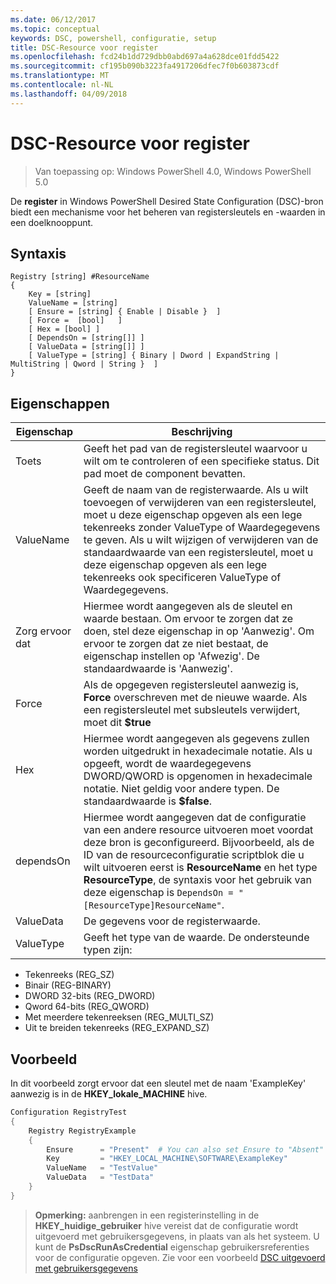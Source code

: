 ```yaml
---
ms.date: 06/12/2017
ms.topic: conceptual
keywords: DSC, powershell, configuratie, setup
title: DSC-Resource voor register
ms.openlocfilehash: fcd24b1dd729dbb0abd697a4a628dce01fdd5422
ms.sourcegitcommit: cf195b090b3223fa4917206dfec7f0b603873cdf
ms.translationtype: MT
ms.contentlocale: nl-NL
ms.lasthandoff: 04/09/2018
---
```

# <a name="dsc-registry-resource"></a>DSC-Resource voor register

> Van toepassing op: Windows PowerShell 4.0, Windows PowerShell 5.0

De **register** in Windows PowerShell Desired State Configuration (DSC)-bron biedt een mechanisme voor het beheren van registersleutels en -waarden in een doelknooppunt.

## <a name="syntax"></a>Syntaxis

```
Registry [string] #ResourceName
{
    Key = [string]
    ValueName = [string]
    [ Ensure = [string] { Enable | Disable }  ]
    [ Force =  [bool]   ]
    [ Hex = [bool] ]
    [ DependsOn = [string[]] ]
    [ ValueData = [string[]] ]
    [ ValueType = [string] { Binary | Dword | ExpandString | MultiString | Qword | String }  ]
}
```

## <a name="properties"></a>Eigenschappen
|  Eigenschap  |  Beschrijving   |
|---|---|
| Toets| Geeft het pad van de registersleutel waarvoor u wilt om te controleren of een specifieke status. Dit pad moet de component bevatten.|
| ValueName| Geeft de naam van de registerwaarde. Als u wilt toevoegen of verwijderen van een registersleutel, moet u deze eigenschap opgeven als een lege tekenreeks zonder ValueType of Waardegegevens te geven. Als u wilt wijzigen of verwijderen van de standaardwaarde van een registersleutel, moet u deze eigenschap opgeven als een lege tekenreeks ook specificeren ValueType of Waardegegevens.|
| Zorg ervoor dat| Hiermee wordt aangegeven als de sleutel en waarde bestaan. Om ervoor te zorgen dat ze doen, stel deze eigenschap in op 'Aanwezig'. Om ervoor te zorgen dat ze niet bestaat, de eigenschap instellen op 'Afwezig'. De standaardwaarde is 'Aanwezig'.|
| Force| Als de opgegeven registersleutel aanwezig is, __Force__ overschreven met de nieuwe waarde. Als een registersleutel met subsleutels verwijdert, moet dit __$true__|
| Hex| Hiermee wordt aangegeven als gegevens zullen worden uitgedrukt in hexadecimale notatie. Als u opgeeft, wordt de waardegegevens DWORD/QWORD is opgenomen in hexadecimale notatie. Niet geldig voor andere typen. De standaardwaarde is __$false__.|
| dependsOn| Hiermee wordt aangegeven dat de configuratie van een andere resource uitvoeren moet voordat deze bron is geconfigureerd. Bijvoorbeeld, als de ID van de resourceconfiguratie scriptblok die u wilt uitvoeren eerst is __ResourceName__ en het type __ResourceType__, de syntaxis voor het gebruik van deze eigenschap is `DependsOn = "[ResourceType]ResourceName"`.|
| ValueData| De gegevens voor de registerwaarde.|
| ValueType| Geeft het type van de waarde. De ondersteunde typen zijn:
<ul><li>Tekenreeks (REG_SZ)</li>


<li>Binair (REG-BINARY)</li>


<li>DWORD 32-bits (REG_DWORD)</li>


<li>Qword 64-bits (REG_QWORD)</li>


<li>Met meerdere tekenreeksen (REG_MULTI_SZ)</li>


<li>Uit te breiden tekenreeks (REG_EXPAND_SZ)</li></ul>

## <a name="example"></a>Voorbeeld
In dit voorbeeld zorgt ervoor dat een sleutel met de naam 'ExampleKey' aanwezig is in de **HKEY\_lokale\_MACHINE** hive.
```powershell
Configuration RegistryTest
{
    Registry RegistryExample
    {
        Ensure      = "Present"  # You can also set Ensure to "Absent"
        Key         = "HKEY_LOCAL_MACHINE\SOFTWARE\ExampleKey"
        ValueName   = "TestValue"
        ValueData   = "TestData"
    }
}
```

>**Opmerking:** aanbrengen in een registerinstelling in de **HKEY\_huidige\_gebruiker** hive vereist dat de configuratie wordt uitgevoerd met gebruikersgegevens, in plaats van als het systeem.
>U kunt de **PsDscRunAsCredential** eigenschap gebruikersreferenties voor de configuratie opgeven. Zie voor een voorbeeld [DSC uitgevoerd met gebruikersgegevens](runAsUser.md)